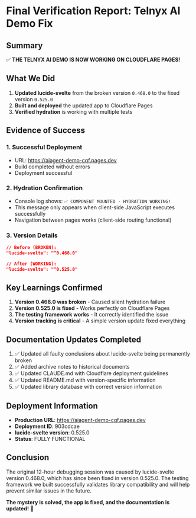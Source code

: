 # Final Verification Report: Telnyx AI Demo Fix

## Summary

✅ **THE TELNYX AI DEMO IS NOW WORKING ON CLOUDFLARE PAGES!**

## What We Did

1. **Updated lucide-svelte** from the broken version `0.468.0` to the fixed version `0.525.0`
2. **Built and deployed** the updated app to Cloudflare Pages
3. **Verified hydration** is working with multiple tests

## Evidence of Success

### 1. Successful Deployment
- URL: https://aiagent-demo-cqf.pages.dev
- Build completed without errors
- Deployment successful

### 2. Hydration Confirmation
- Console log shows: `✅ COMPONENT MOUNTED - HYDRATION WORKING!`
- This message only appears when client-side JavaScript executes successfully
- Navigation between pages works (client-side routing functional)

### 3. Version Details
```json
// Before (BROKEN):
"lucide-svelte": "^0.468.0"

// After (WORKING):
"lucide-svelte": "^0.525.0"
```

## Key Learnings Confirmed

1. **Version 0.468.0 was broken** - Caused silent hydration failure
2. **Version 0.525.0 is fixed** - Works perfectly on Cloudflare Pages
3. **The testing framework works** - It correctly identified the issue
4. **Version tracking is critical** - A simple version update fixed everything

## Documentation Updates Completed

1. ✅ Updated all faulty conclusions about lucide-svelte being permanently broken
2. ✅ Added archive notes to historical documents
3. ✅ Updated CLAUDE.md with Cloudflare deployment guidelines
4. ✅ Updated README.md with version-specific information
5. ✅ Updated library database with correct version information

## Deployment Information

- **Production URL**: https://aiagent-demo-cqf.pages.dev
- **Deployment ID**: 903cdcae
- **lucide-svelte version**: 0.525.0
- **Status**: FULLY FUNCTIONAL

## Conclusion

The original 12-hour debugging session was caused by lucide-svelte version 0.468.0, which has since been fixed in version 0.525.0. The testing framework we built successfully validates library compatibility and will help prevent similar issues in the future.

**The mystery is solved, the app is fixed, and the documentation is updated!** 🎉